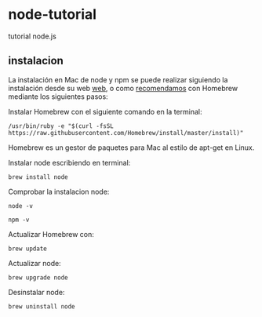 # node-tutorial
tutorial node.js

## instalacion

La instalación en Mac de node y npm se puede realizar siguiendo la instalación desde su web [web](https://nodejs.org/es/download/), o como [recomendamos](https://medium.com/javascript-comunidad/c%C3%B3mo-instalar-node-js-y-npm-en-mac-9d80f26fb88d) con Homebrew mediante los siguientes pasos:

Instalar Homebrew con el siguiente comando en la terminal:

`/usr/bin/ruby -e "$(curl -fsSL https://raw.githubusercontent.com/Homebrew/install/master/install)"`

Homebrew es un gestor de paquetes para Mac al estilo de apt-get en Linux.

Instalar node escribiendo en terminal:

`brew install node`

Comprobar la instalacion node:

`node -v`
 
`npm -v`

Actualizar Homebrew con:

`brew update`

Actualizar node:


`brew upgrade node`

Desinstalar node:

`brew uninstall node`


